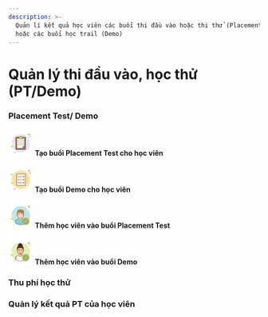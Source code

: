 ```yaml
---
description: >-
  Quản lí kết quả học viên các buổi thi đầu vào hoặc thi thử (Placement Test)
  hoặc các buổi học trail (Demo)
---
```


# Quản lý thi đầu vào, học thử (PT/Demo)

### Placement Test/ Demo

#### ![](../.gitbook/assets/icons8-test-passed-50.png) Tạo buổi Placement Test cho học viên

#### ![](../.gitbook/assets/icons8-report-card-50.png) Tạo buổi Demo cho học viên

#### ![](../.gitbook/assets/icons8-add-user-male-50.png) Thêm học viên vào buổi Placement Test

#### ![](../.gitbook/assets/icons8-add-female-user-50.png) Thêm học viên vào buổi Demo

### Thu phí học thử

### Quản lý kết quả PT của học viên
